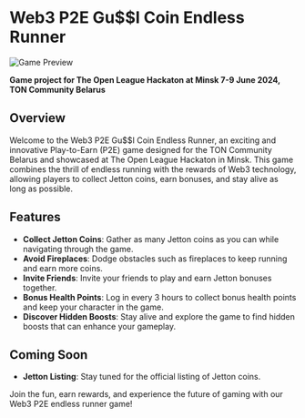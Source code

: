 # Web3 P2E Gu$$I Coin Endless Runner

![Game Preview](path/to/your/gif.gif)

**Game project for The Open League Hackaton at Minsk 7-9 June 2024, TON Community Belarus**

## Overview

Welcome to the Web3 P2E Gu$$I Coin Endless Runner, an exciting and innovative Play-to-Earn (P2E) game designed for the TON Community Belarus and showcased at The Open League Hackaton in Minsk. This game combines the thrill of endless running with the rewards of Web3 technology, allowing players to collect Jetton coins, earn bonuses, and stay alive as long as possible.

## Features

- **Collect Jetton Coins**: Gather as many Jetton coins as you can while navigating through the game.
- **Avoid Fireplaces**: Dodge obstacles such as fireplaces to keep running and earn more coins.
- **Invite Friends**: Invite your friends to play and earn Jetton bonuses together.
- **Bonus Health Points**: Log in every 3 hours to collect bonus health points and keep your character in the game.
- **Discover Hidden Boosts**: Stay alive and explore the game to find hidden boosts that can enhance your gameplay.

## Coming Soon

- **Jetton Listing**: Stay tuned for the official listing of Jetton coins.

Join the fun, earn rewards, and experience the future of gaming with our Web3 P2E endless runner game!


